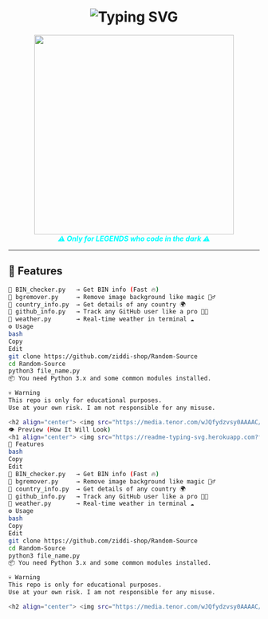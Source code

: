 <h1 align="center">
  <img src="https://readme-typing-svg.herokuapp.com?font=Fira+Code&size=30&duration=3000&pause=500&color=0FF75B&center=true&vCenter=true&multiline=true&width=800&height=100&lines=%F0%9F%94%91+ZIDDI's+Random+Source+%F0%9F%94%91;Made+for+Hackers+%26+Coders+only" alt="Typing SVG" />
</h1>

<p align="center">
  <img src="https://i.gifer.com/7VE.gif" width="400"><br>
  <b><i><span style="color: #0ff;">⚠️ Only for LEGENDS who code in the dark ⚠️</span></i></b>
</p>

---

## 🌌 Features

```bash
🔹 BIN_checker.py   → Get BIN info (Fast 🔥)
🔹 bgremover.py     → Remove image background like magic 🧙‍♂️
🔹 country_info.py  → Get details of any country 🌍
🔹 github_info.py   → Track any GitHub user like a pro 👨‍💻
🔹 weather.py       → Real-time weather in terminal ☁️
⚙️ Usage
bash
Copy
Edit
git clone https://github.com/ziddi-shop/Random-Source
cd Random-Source
python3 file_name.py
📦 You need Python 3.x and some common modules installed.

💀 Warning
This repo is only for educational purposes.
Use at your own risk. I am not responsible for any misuse.

<h2 align="center"> <img src="https://media.tenor.com/wJQfydzvsy0AAAAC/hacker.gif" width="200"><br> <code>~ Made with ❤️ by ZIDDI ~</code> </h2> ```
👁 Preview (How It Will Look)
<h1 align="center"> <img src="https://readme-typing-svg.herokuapp.com?font=Fira+Code&size=30&duration=3000&pause=500&color=0FF75B&center=true&vCenter=true&multiline=true&width=800&height=100&lines=%F0%9F%94%91+ZIDDI's+Random+Source+%F0%9F%94%91;Made+for+Hackers+%26+Coders+only" alt="Typing SVG" /> </h1> <p align="center"> <img src="https://i.gifer.com/7VE.gif" width="400"><br> <b><i><span style="color: #0ff;">⚠️ Only for LEGENDS who code in the dark ⚠️</span></i></b> </p>
🌌 Features
bash
Copy
Edit
🔹 BIN_checker.py   → Get BIN info (Fast 🔥)
🔹 bgremover.py     → Remove image background like magic 🧙‍♂️
🔹 country_info.py  → Get details of any country 🌍
🔹 github_info.py   → Track any GitHub user like a pro 👨‍💻
🔹 weather.py       → Real-time weather in terminal ☁️
⚙️ Usage
bash
Copy
Edit
git clone https://github.com/ziddi-shop/Random-Source
cd Random-Source
python3 file_name.py
📦 You need Python 3.x and some common modules installed.

💀 Warning
This repo is only for educational purposes.
Use at your own risk. I am not responsible for any misuse.

<h2 align="center"> <img src="https://media.tenor.com/wJQfydzvsy0AAAAC/hacker.gif" width="200"><br> <code>~ Made with ❤️ by ZIDDI ~</code> </h2>
